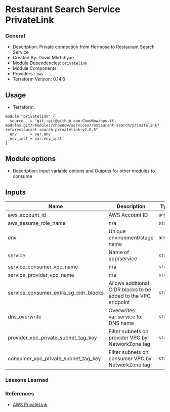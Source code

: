 # Restaurant Search Service PrivateLink

### General

* Description: Private connection from Hermosa to Restaurant Search Service
* Created By: David Mkrtchyan
* Module Dependencies: `privatelink`
* Module Components:
* Providers : `aws`
* Terraform Version: 0.14.6

## Usage

* Terraform:

```hcl
module "privatelink" {
  source   = "git::git@github.com:ChowNow/ops-tf-modules.git//modules/chownow/services/restaurant-search/privatelink?ref=restaurant-search-privatelink-v2.0.5"
  env      = var.env
  env_inst = var.env_inst
}
```

## Module options

* Description: Input variable options and Outputs for other modules to consume

## Inputs

| Name                                       | Description                                                    | Type     | Default                          | Required |
|--------------------------------------------|----------------------------------------------------------------|----------|----------------------------------|:--------:|
| aws\_account\_id                           | AWS Account ID                                                 | `any`    | n/a                              | yes      |
| aws\_assume\_role\_name                    | n/a                                                            | `string` | `"OrganizationAccountAccessRole"`| no       |
| env                                        | Unique environment/stage name                                  | `any`    | n/a                              | yes      |
| service                                    | Name of app/service                                            | `string` | `"restaurant-search"`            | no       |
| service\_consumer\_vpc\_name               | n/a                                                            | `string` | `"main-dev"`                     | no       |
| service\_provider\_vpc\_name               | n/a                                                            | `string` | `"nc-dev"`                       | no       |
| service\_consumer\_extra\_sg\_cidr\_blocks | Allows additional CIDR blocks to be added to the VPC endpoint  | `string` | `[]`                             | no       |
| dns_overwrite                              | Overwrites var.service for DNS name                            | `string` | `[]`                             | no       |
| provider\_vpc\_private\_subnet\_tag\_key   | Filter subnets on provider VPC by NetworkZone tag              | `string` | `["privatelink"]`                | no       |
| consumer\_vpc\_private\_subnet\_tag\_key   | Filter subnets on consumer VPC by NetworkZone tag              | `string` | `["private_base"]`               | no       |

### Lessons Learned


### References

* [AWS PrivateLink](https://chownow.atlassian.net/wiki/spaces/CE/pages/2592964930/AWS+PrivateLink)
